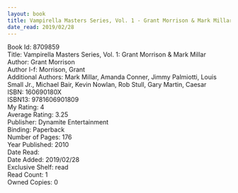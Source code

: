 ```yaml
---
layout: book
title: Vampirella Masters Series, Vol. 1 - Grant Morrison & Mark Millar
date_read: 2019/02/28
---
```


Book Id: 8709859<br />
Title: Vampirella Masters Series, Vol. 1: Grant Morrison & Mark Millar<br />
Author: Grant Morrison<br />
Author l-f: Morrison, Grant<br />
Additional Authors: Mark Millar, Amanda Conner, Jimmy Palmiotti, Louis Small Jr., Michael Bair, Kevin Nowlan, Rob Stull, Gary Martin, Caesar<br />
ISBN: 160690180X<br />
ISBN13: 9781606901809<br />
My Rating: 4<br />
Average Rating: 3.25<br />
Publisher: Dynamite Entertainment<br />
Binding: Paperback<br />
Number of Pages: 176<br />
Year Published: 2010<br />
Date Read: <br />
Date Added: 2019/02/28<br />
Exclusive Shelf: read<br />
Read Count: 1<br />
Owned Copies: 0<br />

